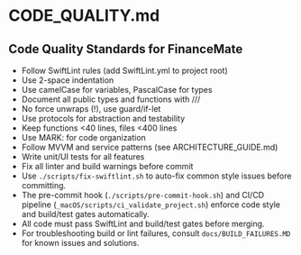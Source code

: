 # CODE_QUALITY.md



## Code Quality Standards for FinanceMate

- Follow SwiftLint rules (add SwiftLint.yml to project root)
- Use 2-space indentation
- Use camelCase for variables, PascalCase for types
- Document all public types and functions with ///
- No force unwraps (!), use guard/if-let
- Use protocols for abstraction and testability
- Keep functions <40 lines, files <400 lines
- Use MARK: for code organization
- Follow MVVM and service patterns (see ARCHITECTURE_GUIDE.md)
- Write unit/UI tests for all features
- Fix all linter and build warnings before commit
- Use `./scripts/fix-swiftlint.sh` to auto-fix common style issues before committing.
- The pre-commit hook (`./scripts/pre-commit-hook.sh`) and CI/CD pipeline (`_macOS/scripts/ci_validate_project.sh`) enforce code style and build/test gates automatically.
- All code must pass SwiftLint and build/test gates before merging.
- For troubleshooting build or lint failures, consult `docs/BUILD_FAILURES.MD` for known issues and solutions. 